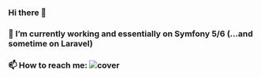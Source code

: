 ### Hi there 👋

### 🔭 I’m currently working and essentially on Symfony 5/6 (...and sometime on Laravel)

### 📫 How to reach me: ![cover](https://github.com/steph-GoodLife/steph-GoodLife/45214258/55e91b53-248e-420b-b401-05ce7d4d0cd9)


<!--
**steph-GoodLife/steph-GoodLife** is a ✨ _special_ ✨ repository because its `README.md` (this file) appears on your GitHub profile.

Here are some ideas to get you started:

- 🔭 I’m currently working on ...
- 🌱 I’m currently learning ...
- 👯 I’m looking to collaborate on ...
- 🤔 I’m looking for help with ...
- 💬 Ask me about ...
- 📫 How to reach me: ...
- 😄 Pronouns: ...
- ⚡ Fun fact: ...
-->
